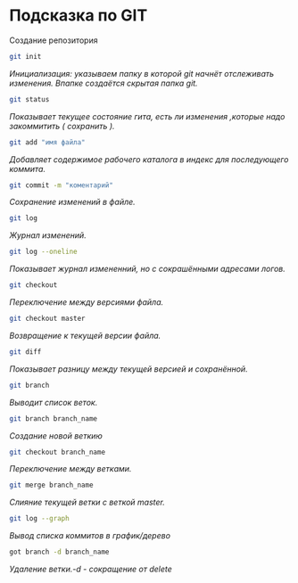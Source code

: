# Подсказка по GIT

Создание репозитория

```sh
git init
```
*Инициализация: указываем папку в которой git начнёт отслеживать изменения. Впапке создаётся скрытая папка git.*

```sh
git status
```
*Показывает текущее состояние гита, есть ли изменения ,которые надо закоммитить ( сохранить ).*

```sh
git add "имя файла"
```
*Добавляет содержимое рабочего каталога в индекс для последующего коммита.*

```sh
git commit -m "коментарий"
```
*Сохранение изменений в файле.*

```sh
git log
```
*Журнал изменений.*

```sh
git log --oneline
```
*Показывает журнал измененний, но с сокрашёнными адресами логов.*

```sh
git checkout
```
*Переключение между версиями файла.*

```sh
git checkout master
```
*Возвращение к текущей версии файла.*

```sh
git diff
```
*Показывает разницу между текущей версией и сохранённой.*

```sh
git branch
```
*Выводит список веток.*

```sh
git branch branch_name
```
*Создание новой веткию*

```sh
git checkout branch_name
```
*Переключение между ветками.*

```sh
git merge branch_name
```
*Слияние текущей ветки с веткой master.*

```sh
git log --graph
```
*Вывод списка коммитов в график/дерево*

```sh
got branch -d branch_name
```
*Удаление ветки.-d - сокращение от delete*

